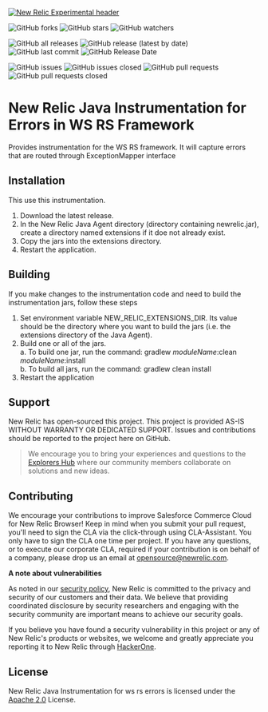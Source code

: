 [![New Relic Experimental header](https://github.com/newrelic/opensource-website/raw/master/src/images/categories/Experimental.png)](https://opensource.newrelic.com/oss-category/#new-relic-experimental)


![GitHub forks](https://img.shields.io/github/forks/newrelic-experimental/newrelic-java-ws-rs-errors?style=social)
![GitHub stars](https://img.shields.io/github/stars/newrelic-experimental/newrelic-java-ws-rs-errors?style=social)
![GitHub watchers](https://img.shields.io/github/watchers/newrelic-experimental/newrelic-java-ws-rs-errors?style=social)

![GitHub all releases](https://img.shields.io/github/downloads/newrelic-experimental/newrelic-java-ws-rs-errors/total)
![GitHub release (latest by date)](https://img.shields.io/github/v/release/newrelic-experimental/newrelic-java-ws-rs-errors)
![GitHub last commit](https://img.shields.io/github/last-commit/newrelic-experimental/newrelic-java-ws-rs-errors)
![GitHub Release Date](https://img.shields.io/github/release-date/newrelic-experimental/newrelic-java-ws-rs-errors)


![GitHub issues](https://img.shields.io/github/issues/newrelic-experimental/newrelic-java-ws-rs-errors)
![GitHub issues closed](https://img.shields.io/github/issues-closed/newrelic-experimental/newrelic-java-ws-rs-errors)
![GitHub pull requests](https://img.shields.io/github/issues-pr/newrelic-experimental/newrelic-java-ws-rs-errors)
![GitHub pull requests closed](https://img.shields.io/github/issues-pr-closed/newrelic-experimental/newrelic-java-ws-rs-errors)


# New Relic Java Instrumentation for Errors in WS RS Framework

Provides instrumentation for the WS RS framework.  It will capture errors that are routed through ExceptionMapper interface

## Installation

This use this instrumentation.   
1. Download the latest release.    
2. In the New Relic Java Agent directory (directory containing newrelic.jar), create a directory named extensions if it doe not already exist.   
3. Copy the jars into the extensions directory.   
4. Restart the application.  


## Building

If you make changes to the instrumentation code and need to build the instrumentation jars, follow these steps
1. Set environment variable NEW_RELIC_EXTENSIONS_DIR.  Its value should be the directory where you want to build the jars (i.e. the extensions directory of the Java Agent).   
2. Build one or all of the jars.   
a. To build one jar, run the command:  gradlew _moduleName_:clean  _moduleName_:install    
b. To build all jars, run the command: gradlew clean install
3. Restart the application

## Support

New Relic has open-sourced this project. This project is provided AS-IS WITHOUT WARRANTY OR DEDICATED SUPPORT. Issues and contributions should be reported to the project here on GitHub.

>We encourage you to bring your experiences and questions to the [Explorers Hub](https://discuss.newrelic.com) where our community members collaborate on solutions and new ideas.

## Contributing

We encourage your contributions to improve Salesforce Commerce Cloud for New Relic Browser! Keep in mind when you submit your pull request, you'll need to sign the CLA via the click-through using CLA-Assistant. You only have to sign the CLA one time per project. If you have any questions, or to execute our corporate CLA, required if your contribution is on behalf of a company, please drop us an email at opensource@newrelic.com.

**A note about vulnerabilities**

As noted in our [security policy](../../security/policy), New Relic is committed to the privacy and security of our customers and their data. We believe that providing coordinated disclosure by security researchers and engaging with the security community are important means to achieve our security goals.

If you believe you have found a security vulnerability in this project or any of New Relic's products or websites, we welcome and greatly appreciate you reporting it to New Relic through [HackerOne](https://hackerone.com/newrelic).

## License

New Relic Java Instrumentation for ws rs errors is licensed under the [Apache 2.0](http://apache.org/licenses/LICENSE-2.0.txt) License.
